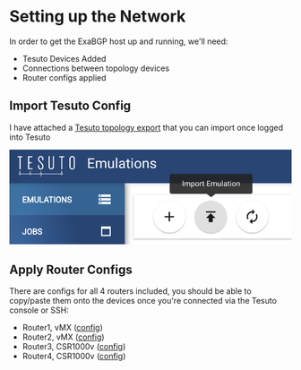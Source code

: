 # Setting up the Network

In order to get the ExaBGP host up and running, we'll need:
- Tesuto Devices Added
- Connections between topology devices
- Router configs applied

## Import Tesuto Config
I have attached a [Tesuto topology export](nanog77-hackathon-demo.export) that you can import once logged into Tesuto

![Tesuto Import](tesuto-import.png)


## Apply Router Configs

There are configs for all 4 routers included, you should be able to copy/paste them onto the devices once you're connected via the Tesuto console or SSH:

- Router1, vMX ([config](router1.junos.cfg))
- Router2, vMX ([config](router2.junos.cfg))
- Router3, CSR1000v ([config](router3.iosxe.cfg))
- Router4, CSR1000v ([config](router4.iosxe.cfg))

